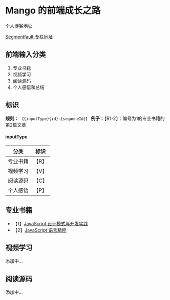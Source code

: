 # Mango 的前端成长之路

[个人博客地址](https://mangobuaa.github.io/)

[Segmentfault 专栏地址](https://segmentfault.com/blog/mango)

## 前端输入分类
1. 专业书籍
2. 视频学习
3. 阅读源码
4. 个人感悟和总结

## 标识

**规则：** `【{inputType}{id}-{sequeneId}】`
**例子：**【R1-2】：编号为1的专业书籍的第2篇文章

#### inputType
| 分类 | 标识 |
| --- | --- |
| 专业书籍 | 【R】 |
| 视频学习 | 【V】 |
| 阅读源码 | 【C】|
| 个人感悟 | 【P】|

## 专业书籍
- 【1】[JavaScript 设计模式与开发实践](https://www.ituring.com.cn/book/1632/)
- 【2】[JavaScript 语言精粹](https://book.douban.com/subject/3590768/)

## 视频学习
添加中...

## 阅读源码
添加中...
